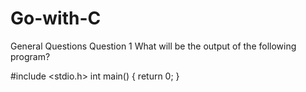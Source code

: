 # Go-with-C


General Questions
Question 1
What will be the output of the following program?

#include <stdio.h>
int main()
{
    return 0;
}
